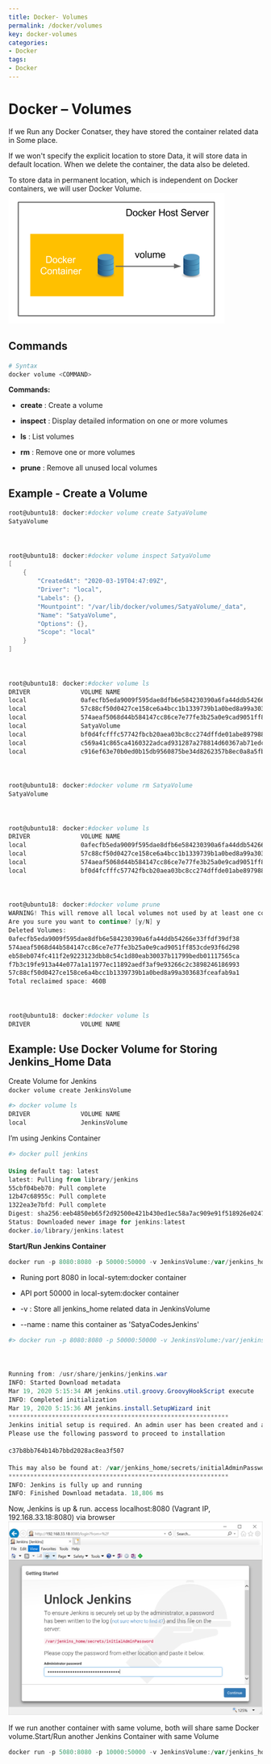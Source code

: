 ```yaml
---
title: Docker- Volumes
permalink: /docker/volumes
key: docker-volumes
categories:
- Docker
tags:
- Docker
---
```



Docker – Volumes 
=================

If we Run any Docker Conatser, they have stored the container related data in
Some place.

If we won't specify the explicit location to store Data, it will store data in
default location. When we delete the container, the data also be deleted.

To store data in permanent location, which is independent on Docker containers,
we will user Docker Volume.
![](media/1452db20242a8312f9a0f18eaf98754d.png)

Commands
--------
```powershell
# Syntax
docker volume <COMMAND>
```


**Commands:**

-   **create** : Create a volume

-   **inspect** : Display detailed information on one or more volumes

-   **ls** : List volumes

-   **rm** : Remove one or more volumes

-   **prune** : Remove all unused local volumes



## Example - Create a Volume
```powershell
root@ubuntu18: docker:#docker volume create SatyaVolume
SatyaVolume



root@ubuntu18: docker:#docker volume inspect SatyaVolume
[
    {
        "CreatedAt": "2020-03-19T04:47:09Z",
        "Driver": "local",
        "Labels": {},
        "Mountpoint": "/var/lib/docker/volumes/SatyaVolume/_data",
        "Name": "SatyaVolume",
        "Options": {},
        "Scope": "local"
    }
]



root@ubuntu18: docker:#docker volume ls
DRIVER              VOLUME NAME
local               0afecfb5eda9009f595dae8dfb6e584230390a6fa44ddb54266e33ffdf39df38
local               57c88cf50d0427ce158ce6a4bcc1b1339739b1a0bed8a99a303683fceafab9a1
local               574aeaf5068d44b584147cc86ce7e77fe3b25a0e9cad9051ff853cde93f6d298
local               SatyaVolume
local               bf0d4fcfffc57742fbcb20aea03bc8cc274dffde01abe897988514d66d188669
local               c569a41c865ca4160322adcad931287a278814d60367ab71edc596177d677ffd
local               c916ef63e70b0ed0b15db9560875be34d8262357b8ec0a8a5fbfce97718448b5



root@ubuntu18: docker:#docker volume rm SatyaVolume
SatyaVolume



root@ubuntu18: docker:#docker volume ls
DRIVER              VOLUME NAME
local               0afecfb5eda9009f595dae8dfb6e584230390a6fa44ddb54266e33ffdf39df38
local               57c88cf50d0427ce158ce6a4bcc1b1339739b1a0bed8a99a303683fceafab9a1
local               574aeaf5068d44b584147cc86ce7e77fe3b25a0e9cad9051ff853cde93f6d298
local               bf0d4fcfffc57742fbcb20aea03bc8cc274dffde01abe897988514d66d188669



root@ubuntu18: docker:#docker volume prune
WARNING! This will remove all local volumes not used by at least one container.
Are you sure you want to continue? [y/N] y
Deleted Volumes:
0afecfb5eda9009f595dae8dfb6e584230390a6fa44ddb54266e33ffdf39df38
574aeaf5068d44b584147cc86ce7e77fe3b25a0e9cad9051ff853cde93f6d298
eb58eb074fc411f2e9223123dbb8c54c1d80eab30037b11799bedb01117565ca
f7b3c19fe913a44e077a1a11977ec11892aedf3af9e93266c2c3898246186993
57c88cf50d0427ce158ce6a4bcc1b1339739b1a0bed8a99a303683fceafab9a1
Total reclaimed space: 460B



root@ubuntu18: docker:#docker volume ls
DRIVER              VOLUME NAME
```







## Example: Use Docker Volume for Storing Jenkins_Home Data

Create Volume for Jenkins  
`docker volume create JenkinsVolume`


```powershell
#> docker volume ls
DRIVER              VOLUME NAME
local               JenkinsVolume
```


I’m using Jenkins Container
```powershell
#> docker pull jenkins

Using default tag: latest
latest: Pulling from library/jenkins
55cbf04beb70: Pull complete
12b47c68955c: Pull complete
1322ea3e7bfd: Pull complete
Digest: sha256:eeb4850eb65f2d92500e421b430ed1ec58a7ac909e91f518926e02473904f668
Status: Downloaded newer image for jenkins:latest
docker.io/library/jenkins:latest
```


**Start/Run Jenkins Container**
```powershell
docker run -p 8080:8080 -p 50000:50000 -v JenkinsVolume:/var/jenkins_home --name SatyaCodesJenkins jenkins
```
-   Runing port 8080 in local-sytem:docker container

-   API port 50000 in local-sytem:docker container

-   -v : Store all jenkins_home related data in JenkinsVolume

-   --name : name this container as 'SatyaCodesJenkins'

```powershell
#> docker run -p 8080:8080 -p 50000:50000 -v JenkinsVolume:/var/jenkins_home --name SatyaCodesJenkins jenkins



Running from: /usr/share/jenkins/jenkins.war
INFO: Started Download metadata
Mar 19, 2020 5:15:34 AM jenkins.util.groovy.GroovyHookScript execute 
INFO: Completed initialization 
Mar 19, 2020 5:15:36 AM jenkins.install.SetupWizard init 
*************************************************************
Jenkins initial setup is required. An admin user has been created and a password generated.
Please use the following password to proceed to installation

c37b8bb764b14b7bbd2028ac8ea3f507

This may also be found at: /var/jenkins_home/secrets/initialAdminPassword
*************************************************************
INFO: Jenkins is fully up and running 
INFO: Finished Download metadata. 18,806 ms
```




Now, Jenkins is up & run. access localhost:8080 (Vagrant IP, 192.168.33.18:8080)
via browser
![](media/7601292482292b05d87b4e3e899ef394.png)



If we run another container with same volume, both will share same Docker
volume.Start/Run another Jenkins Container with same Volume
```powershell
docker run -p 5080:8080 -p 10000:50000 -v JenkinsVolume:/var/jenkins_home --name SatyaCodesJenkins2 jenkins
```

